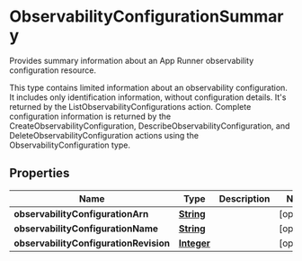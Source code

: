 

# ObservabilityConfigurationSummary

<p>Provides summary information about an App Runner observability configuration resource.</p> <p>This type contains limited information about an observability configuration. It includes only identification information, without configuration details. It's returned by the <a>ListObservabilityConfigurations</a> action. Complete configuration information is returned by the <a>CreateObservabilityConfiguration</a>, <a>DescribeObservabilityConfiguration</a>, and <a>DeleteObservabilityConfiguration</a> actions using the <a>ObservabilityConfiguration</a> type.</p>

## Properties

| Name | Type | Description | Notes |
|------------ | ------------- | ------------- | -------------|
|**observabilityConfigurationArn** | [**String**](String.md) |  |  [optional] |
|**observabilityConfigurationName** | [**String**](String.md) |  |  [optional] |
|**observabilityConfigurationRevision** | [**Integer**](Integer.md) |  |  [optional] |



